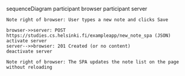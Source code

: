 sequenceDiagram
    participant browser
    participant server

    Note right of browser: User types a new note and clicks Save

    browser->>server: POST https://studies.cs.helsinki.fi/exampleapp/new_note_spa (JSON)
    activate server
    server-->>browser: 201 Created (or no content)
    deactivate server

    Note right of browser: The SPA updates the note list on the page without reloading
